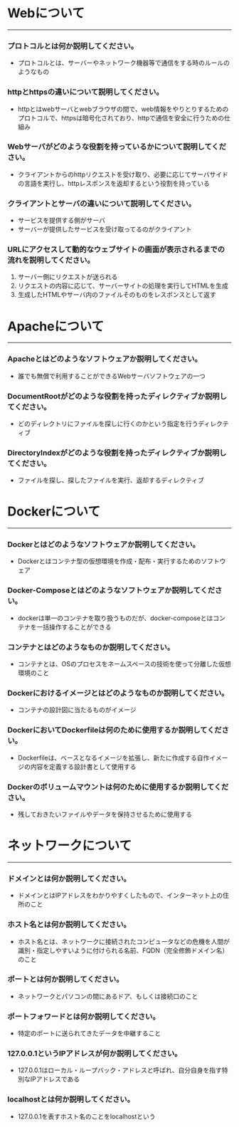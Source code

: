 # Webについて
---
### プロトコルとは何か説明してください。
- プロトコルとは、サーバーやネットワーク機器等で通信をする時のルールのようなもの



### httpとhttpsの違いについて説明してください。
- httpとはwebサーバとwebブラウザの間で、web情報をやりとりするためのプロトコルで、httpsは暗号化されており、httpで通信を安全に行うための仕組み


### Webサーバがどのような役割を持っているかについて説明してください。
- クライアントからのhttpリクエストを受け取り、必要に応じてサーバサイドの言語を実行し、httpレスポンスを返却するという役割を持っている


### クライアントとサーバの違いについて説明してください。
- サービスを提供する側がサーバ
- サーバーが提供したサービスを受け取ってるのがクライアント


### URLにアクセスして動的なウェブサイトの画面が表示されるまでの流れを説明してください。
1. サーバー側にリクエストが送られる
2. リクエストの内容に応じて、サーバーサイトの処理を実行してHTMLを生成
3. 生成したHTMLやサーバ内のファイルそのものをレスポンスとして返す



# Apacheについて
---
### Apacheとはどのようなソフトウェアか説明してください。
- 誰でも無償で利用することができるWebサーバソフトウェアの一つ


### DocumentRootがどのような役割を持ったディレクティブか説明してください。
- どのディレクトリにファイルを探しに行くのかという指定を行うディレクティブ


### DirectoryIndexがどのような役割を持ったディレクティブか説明してください。
- ファイルを探し、探したファイルを実行、返却するディレクティブ




# Dockerについて
---
### Dockerとはどのようなソフトウェアか説明してください。
- Dockerとはコンテナ型の仮想環境を作成・配布・実行するためのソフトウェア


### Docker-Composeとはどのようなソフトウェアか説明してください。
- dockerは単一のコンテナを取り扱うものだが、docker-composeとはコンテナを一括操作することができる


### コンテナとはどのようなものか説明してください。
- コンテナとは、OSのプロセスをネームスペースの技術を使って分離した仮想環境のこと


### Dockerにおけるイメージとはどのようなものか説明してください。
- コンテナの設計図に当たるものがイメージ


### DockerにおいてDockerfileは何のために使用するか説明してください。
- Dockerfileは、ベースとなるイメージを拡張し、新たに作成する自作イメージの内容を定義する設計書として使用する


### Dockerのボリュームマウントは何のために使用するか説明してください。
- 残しておきたいファイルやデータを保持させるために使用する



# ネットワークについて
---
### ドメインとは何か説明してください。
- ドメインとはIPアドレスをわかりやすくしたもので、インターネット上の住所のこと


### ホスト名とは何か説明してください。
- ホスト名とは、ネットワークに接続されたコンピュータなどの危機を人間が識別・指定しやすいように付けられる名前、FQDN（完全修飾ドメイン名）のこと


### ポートとは何か説明してください。
- ネットワークとパソコンの間にあるドア、もしくは接続口のこと


### ポートフォワードとは何か説明してください。
- 特定のポートに送られてきたデータを中継すること


### 127.0.0.1というIPアドレスが何か説明してください。
- 127.0.0.1はローカル・ループバック・アドレスと呼ばれ、自分自身を指す特別なIPアドレスである


### localhostとは何か説明してください。
- 127.0.0.1を表すホスト名のことをlocalhostという



